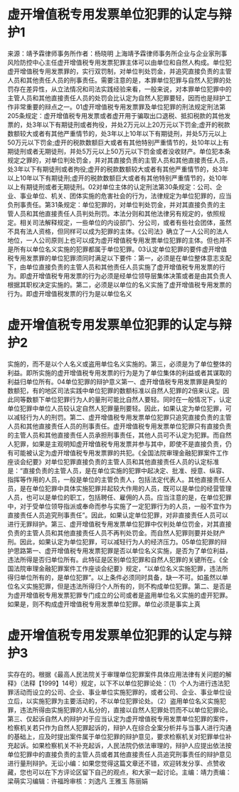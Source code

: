 # 虚开增值税专用发票单位犯罪的认定与辩护1

来源：靖予霖律师事务所作者：杨晓明 上海靖予霖律师事务所企业与企业家刑事风险防控中心主任虚开增值税专用发票犯罪主体可以由单位和自然人构成。单位犯虚开增值税专用发票罪的，实行双罚制，对单位判处罚金，并追究直接负责的主管人员和其他责任人员的刑事责任。需要注意的是，本罪单位犯罪与自然人犯罪的处罚存在差异性，从立法情况和司法实践经验来看，一般来说，对本罪单位犯罪中的主管人员和其他直接责任人员的处罚会比认定为自然人犯罪要轻，因而也是辩护工作非常重要的辩点之一。01虚开增值税专用发票罪及单位犯罪的刑法规定刑法第205条规定：虚开增值税专用发票或者虚开用于骗取出口退税、抵扣税款的其他发票的，处3年以下有期徒刑或者拘役，并处2万元以上20万元以下罚金;虚开的税款数额较大或者有其他严重情节的，处3年以上10年以下有期徒刑，并处5万元以上50万元以下罚金;虚开的税款数额巨大或者有其他特别严重情节的，处10年以上有期徒刑或者无期徒刑，并处5万元以上50万元以下罚金或者没收财产。单位犯本条规定之罪的，对单位判处罚金，并对其直接负责的主管人员和其他直接责任人员，处3年以下有期徒刑或者拘役;虚开的税款数额较大或者有其他严重情节的，处3年以上10年以下有期徒刑;虚开的税款数额巨大或者有其他特别严重情节的，处10年以上有期徒刑或者无期徒刑。02对单位主体的认定刑法第30条规定：公司、企业、事业单位、机关、团体实施的危害社会的行为，法律规定为单位犯罪的，应当负刑事责任。第31条规定：单位犯罪的，对单位判处罚金，并对其直接负责的主管人员和其他直接责任人员判处刑罚。本法分则和其他法律另有规定的，依照规定。相关司法解释规定，一些单位的内设部门、分公司，或者有些社会团体，虽然不具有法人资格，但同样可以成为犯罪的主体。《公司法》确立了一人公司的法人地位，一人公司原则上也可以成为虚开增值税专用发票单位犯罪的主体。但也并不是所有以单位名义实施的犯罪都属于单位犯罪。03认定单位犯罪的要件虚开增值税专用发票罪的单位犯罪须同时满足以下要件：第一，必须是在单位整体意志支配下，由单位直接负责的主管人员和其他责任人员实施了虚开增值税专用发票的行为。即虚开增值税专用发票的行为必须是经单位领导层集体决策或者是由其负责人根据其职权决定实施的。第二，必须是以单位的名义实施了虚开增值税专用发票的行为。即虚开增值税发票的行为是以单位名义

# 虚开增值税专用发票单位犯罪的认定与辩护2

实施的，而不是以个人名义或盗用单位名义实施的。第三，必须是为了单位整体的利益。即所实施的虚开增值税专用发票的行为是为了单位集体的利益或者其谋取的利益归单位所有。04单位犯罪的辩护意义第一、虚开增值税专用发票罪是典型的数额犯，有的地区司法实践中单位犯罪的数额标准以自然人犯罪的2倍来认定。因此同等数额下单位犯罪行为人的量刑可能比自然人要轻。同时在一般情况下，认定单位犯罪中单位人员较认定自然人犯罪量刑要轻。因此，如果认定为单位犯罪，可以减轻行为人的刑罚。第二、虚开增值税专用发票单位犯罪只追究直接负责的主管人员和其他直接责任人员的刑事责任。虚开增值税专用发票单位犯罪只有直接负责的主管人员和其他直接责任人员承担刑事责任，其他人员可不认定为犯罪。而自然人犯罪，如果是主观明知虚开增值税专用发票并参与其中，即使不是直接负责，仍有可能被认定为虚开增值税专用发票罪的共犯。《全国法院审理金融犯罪案件工作座谈会纪要》对单位犯罪直接负责的主管人员和其他直接责任人员的认定标准是：“直接负责的主管人员，是在单位实施的犯罪中起决定、批准、授意、纵容、指挥等作用的人员，一般是单位的主管负责人，包括法定代表人。其他直接责任人员，是在单位犯罪中具体实施犯罪并起较大作用的人员，既可以是单位的经营管理人员，也可以是单位的职工，包括聘任、雇佣的人员。应当注意的是，在单位犯罪中，对于受单位领导指派或奉命而参与实施了一定犯罪行为的人员，一般不宜作为直接责任人员追究刑事责任”。因此，如果认定单位犯罪，对非直接责任人员可以进行无罪辩护。第三、虚开增值税专用发票单位犯罪中仅判处单位罚金，对其直接负责的主管人员和其他直接责任人员不再判处罚金。而自然人犯罪则要并处财产刑。因此，如果认定为单位犯罪，可以减轻行为人的经济压力。05单位犯罪的辩护思路第一、虚开增值税专用发票犯罪是否以单位名义实施，是否为了单位利益，违法所得是否归单位所有。此特征是区别单位犯罪和自然人犯罪的关键所在。《全国法院审理金融犯罪案件工作座谈会纪要》规定，“以单位名义实施犯罪，违法所得归单位所有的，是单位犯罪”。以上条件必须同时具备，缺一不可。如虽然以单位名义实施犯罪，但是违法所得归个人所有的，则不构成单位犯罪。第二、是否是为虚开增值税专用发票犯罪专门成立的公司或者是盗用单位名义实施的虚开犯罪。如果是，则不构成虚开增值税专用发票单位犯罪。单位必须是事实上真

# 虚开增值税专用发票单位犯罪的认定与辩护3

实存在的。根据《最高人民法院关于审理单位犯罪案件具体应用法律有关问题的解释》（法释【1999】14号）规定，以下不以单位犯罪论处：（1）个人为进行违法犯罪活动而设立的公司、企业、事业单位实施犯罪的，或者公司、企业、事业单位设立后，以实施犯罪为主要活动的，不以单位犯罪论处。（2）盗用单位名义实施犯罪，违法所得由实施犯罪的人私分的，直接以自然人犯罪处罚而不以单位犯罪论。第三、仅起诉自然人的辩护对于应当认定为虚开增值税专用发票单位犯罪的案件，检察机关若只作为自然人犯罪起诉的，辩护人在综合全案分析并与当事人进行沟通的基础上，应及时提出案件属于单位犯罪的辩护意见，要求检察机关对犯罪单位补充起诉。如果检察机关不补充起诉，人民法院仍依法审理的，辩护人应提出依法按单位犯罪中的直接负责的主管人员或者其他直接责任人员追究刑事责任的辩护意见进行量刑辩护。无讼小编：如果您觉得这篇文章还不错，欢迎转发分享、点赞收藏，您也可以在下方评论区留下自己的观点，和大家一起讨论。主编：靖力责编：梁萌实习编辑：许福玲审核：刘逸凡 王雅玉 陈丽娟


